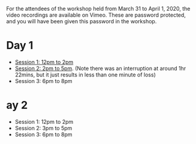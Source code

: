 For the attendees of the workshop held from March 31 to April 1, 2020, the video recordings are available on Vimeo.
These are password protected, and you will have been given this password in the workshop.

# Day 1

* [Session 1: 12pm to 2pm](https://vimeo.com/531273416)
* [Session 2: 2pm to 5pm](https://vimeo.com/531350916). (Note there was an interruption at around 1hr 22mins, but it just results in less than one minute of loss)
* Session 3: 6pm to 8pm

# ay 2

* Session 1: 12pm to 2pm
* Session 2: 3pm to 5pm
* Session 3: 6pm to 8pm

